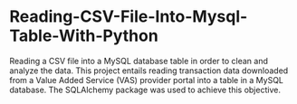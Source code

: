 # Reading-CSV-File-Into-Mysql-Table-With-Python
Reading a CSV file into a MySQL database table in order to clean and analyze the data.
This project entails reading transaction data downloaded from a Value Added Service (VAS) provider portal into a table in a MySQL database.
The SQLAlchemy package was used to achieve this objective.

